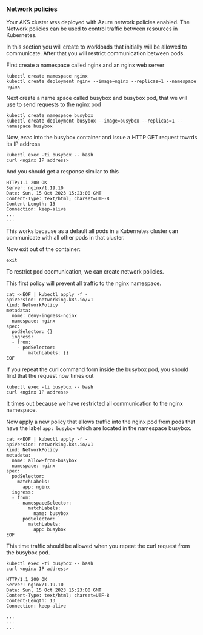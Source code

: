### Network policies
Your AKS cluster wss deployed with Azure network policies enabled. The Network policies can be used to control traffic between resources in Kubernetes.

In this section you will create to workloads that initially will be allowed to communicate. After that you will restrict communication between pods.

First create a namespace called nginx and an nginx web server

````
kubectl create namespace nginx 
kubectl create deployment nginx --image=nginx --replicas=1 --namespace nginx
````

Next create a name space called busybox and busybox pod, that we will use to send requests to the nginx pod

````
kubectl create namespace busybox 
kubectl create deployment busybox --image=busybox --replicas=1 --namespace busybox

````


Now, *exec* into the busybox container and issue a HTTP GET request towrds its IP address

````
kubectl exec -ti busybox -- bash
curl <nginx IP address>
````

And you should get a response similar to this

````
HTTP/1.1 200 OK
Server: nginx/1.19.10
Date: Sun, 15 Oct 2023 15:23:00 GMT
Content-Type: text/html; charset=UTF-8
Content-Length: 13
Connection: keep-alive
...
...

````

This works because as a default all pods in a Kubernetes cluster can communicate with all other pods in that cluster.

Now exit out of the container:
````
exit
````

To restrict pod coomunication, we can create network policies. 


This first policy will prevent all traffic to the nginx namespace. 

````
cat <<EOF | kubectl apply -f -
apiVersion: networking.k8s.io/v1
kind: NetworkPolicy
metadata:
  name: deny-ingress-nginx
  namespace: nginx
spec:
  podSelector: {}
  ingress:
  - from:
    - podSelector:
        matchLabels: {}
EOF
````


If you repeat the curl command form inside the busybox pod, you should find that the request now times out
````
kubectl exec -ti busybox -- bash
curl <nginx IP address>

````

It times out because we have restricted all communication to the nginx namespace.

Now apply a new policy that allows traffic into the nginx pod from pods that have the label ````app: busybox```` which are located in the namespace busybox.

````
cat <<EOF | kubectl apply -f -
apiVersion: networking.k8s.io/v1
kind: NetworkPolicy
metadata:
  name: allow-from-busybox
  namespace: nginx 
spec:
  podSelector:
    matchLabels:
      app: nginx
  ingress:
  - from:
    - namespaceSelector:
        matchLabels:
          name: busybox 
      podSelector:
        matchLabels:
          app: busybox
EOF
````

This time traffic should be allowed when you repeat the curl request from the busybox pod.

````
kubectl exec -ti busybox -- bash
curl <nginx IP address>

HTTP/1.1 200 OK
Server: nginx/1.19.10
Date: Sun, 15 Oct 2023 15:23:00 GMT
Content-Type: text/html; charset=UTF-8
Content-Length: 13
Connection: keep-alive

...
...
...

````
